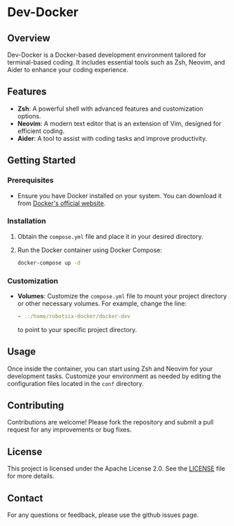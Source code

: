 # Dev-Docker

## Overview

Dev-Docker is a Docker-based development environment tailored for terminal-based coding. It includes essential tools such as Zsh, Neovim, and Aider to enhance your coding experience.

## Features

- **Zsh**: A powerful shell with advanced features and customization options.
- **Neovim**: A modern text editor that is an extension of Vim, designed for efficient coding.
- **Aider**: A tool to assist with coding tasks and improve productivity.

## Getting Started

### Prerequisites

- Ensure you have Docker installed on your system. You can download it from [Docker's official website](https://www.docker.com/products/docker-desktop).

### Installation

1. Obtain the `compose.yml` file and place it in your desired directory.

2. Run the Docker container using Docker Compose:
   ```bash
   docker-compose up -d
   ```

### Customization

- **Volumes**: Customize the `compose.yml` file to mount your project directory or other necessary volumes. For example, change the line:
  ```yaml
  - .:/home/robotsix-docker/docker-dev
  ```
  to point to your specific project directory.

## Usage

Once inside the container, you can start using Zsh and Neovim for your development tasks. Customize your environment as needed by editing the configuration files located in the `conf` directory.

## Contributing

Contributions are welcome! Please fork the repository and submit a pull request for any improvements or bug fixes.

## License

This project is licensed under the Apache License 2.0. See the [LICENSE](LICENSE) file for more details.

## Contact

For any questions or feedback, please use the github issues page.

